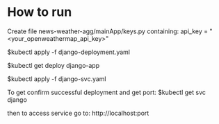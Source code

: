 # How to run

Create file news-weather-agg/mainApp/keys.py containing: api_key = "<your_openweathermap_api_key>"

$kubectl apply -f django-deployment.yaml 

$kubectl get deploy django-app

$kubectl apply -f django-svc.yaml


To get confirm successful deployment and get port:
$kubectl get svc django

then to access service go to:
http://localhost:port 
